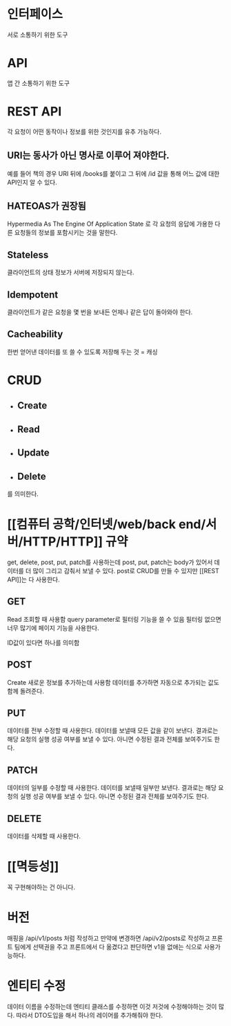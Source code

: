 # 인터페이스
서로 소통하기 위한 도구

# API
앱 간 소통하기 위한 도구


# REST API
각 요청이 어떤 동작이나 정보를 위한 것인지를 유추 가능하다.
## URI는 동사가 아닌 명사로 이루어 져야한다.
예를 들어 책의 경우
URI 뒤에 /books를 붙이고
그 뒤에 /id 값을 통해 어느 값에 대한 API인지 알 수 있다.

## HATEOAS가 권장됨
Hypermedia
As
The
Engine
Of
Application State
로 각 요청의 응답에 가용한 다른 요청들의 정보를 포함시키는 것을 말한다.

## Stateless
클라이언트의 상태 정보가 서버에 저장되지 않는다.

## Idempotent
클라이언트가 같은 요청을 몇 번을 보내든 언제나 같은 답이 돌아와야 한다.

## Cacheability
한번 얻어낸 데이터를 또 쓸 수 있도록 저장해 두는 것 = 캐싱


# CRUD
- ## Create
- ## Read
- ## Update
- ## Delete
를 의미한다.

# [[컴퓨터 공학/인터넷/web/back end/서버/HTTP/HTTP]] 규약
get, delete, post, put, patch를 사용하는데
post, put, patch는 body가 있어서 데이터를 더 많이 그리고 감춰서 보낼 수 있다.
post로 CRUD를 만들 수 있지만 [[REST  API]]는 다 사용한다.

## GET
Read 조회할 때 사용함
query parameter로 필터링 기능을 쓸 수 있음
필터링 없으면 너무 많기에 페이지 기능을 사용한다.

ID값이 있다면 하나를 의미함

## POST
Create 새로운 정보를 추가하는데 사용함
데이터를 추가하면 자동으로 추가되는 값도 함께 돌려준다.

## PUT
데이터를 전부 수정할 때 사용한다.
데이터를 보낼때 모든 값을 같이 보낸다.
결과로는 해당 요청의 실행 성공 여부를 보낼 수 있다.
아니면 수정된 결과 전체를 보여주기도 한다.

## PATCH
데이터의 일부를 수정할 때 사용한다.
데이터를 보낼때 일부만 보낸다.
결과로는 해당 요청의 실행 성공 여부를 보낼 수 있다.
아니면 수정된 결과 전체를 보여주기도 한다.
## DELETE
데이터를 삭제할 때 사용한다.

# [[멱등성]]
꼭 구현해야하는 건 아니다.

# 버전
매핑을 /api/v1/posts 처럼 작성하고
만약에 변경하면 /api/v2/posts로 작성하고 프론트 팀에게 선택권을 주고
프론트에서 다 옮겼다고 판단하면 v1을 없애는 식으로 사용가능하다.

# 엔티티 수정
데이터 이름을 수정하는데 엔티티 클래스를 수정하면 이것 저것에 수정해야하는 것이 많다.
따라서 DTO도입을 해서 하나의 레이어를 추가해줘야 한다.
